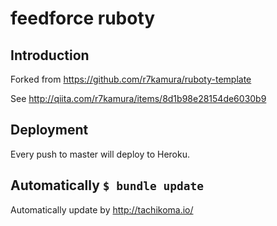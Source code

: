 feedforce ruboty
================

Introduction
------------

Forked from https://github.com/r7kamura/ruboty-template

See http://qiita.com/r7kamura/items/8d1b98e28154de6030b9

Deployment
----------

Every push to master will deploy to Heroku.

Automatically `$ bundle update`
-------------------------------

Automatically update by http://tachikoma.io/
